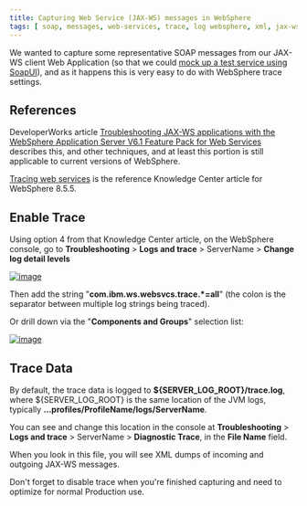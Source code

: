 ```yaml
---
title: Capturing Web Service (JAX-WS) messages in WebSphere
tags: [ soap, messages, web-services, trace, log websphere, xml, jax-ws ]
---
```

We wanted to capture some representative SOAP messages from our JAX-WS client Web Application (so that we could [mock up a test service using SoapUI](http://www.soapui.org/Getting-Started/mock-services.html)), and as it happens this is very easy to do with WebSphere trace settings.

## References

DeveloperWorks article [Troubleshooting JAX-WS applications with the WebSphere Application Server V6.1 Feature Pack for Web Services](http://www.ibm.com/developerworks/websphere/library/techarticles/0803_adams/0803_adams.html#Tracing%20SOAP%20messages) describes this, and other techniques, and at least this portion is still applicable to current versions of WebSphere.

[Tracing web services](http://www-01.ibm.com/support/knowledgecenter/SSAW57_8.5.5/com.ibm.websphere.nd.multiplatform.doc/ae/twbs_tracewbscomp.html) is the reference Knowledge Center article for WebSphere 8.5.5.

## Enable Trace

Using option 4 from that Knowledge Center article, on the WebSphere console, go to **Troubleshooting** > **Logs and trace** > ServerName > **Change log detail levels**

[![image](https://www.ibm.com/developerworks/community/blogs/Dougclectica/resource/BLOGS_UPLOADED_IMAGES/Capture.PNG)](https://www.ibm.com/developerworks/community/blogs/Dougclectica/resource/BLOGS_UPLOADED_IMAGES/Capture.PNG)

Then add the string "**com.ibm.ws.websvcs.trace.*=all**" (the colon is the separator between multiple log strings being traced).

Or drill down via the "**Components and Groups**" selection list:

[![image](https://www.ibm.com/developerworks/community/blogs/Dougclectica/resource/BLOGS_UPLOADED_IMAGES/Capture2.PNG)](https://www.ibm.com/developerworks/community/blogs/Dougclectica/resource/BLOGS_UPLOADED_IMAGES/Capture2.PNG)

## Trace Data

By default, the trace data is logged to **${SERVER_LOG_ROOT}/trace.log**, where ${SERVER_LOG_ROOT} is the same location of the JVM logs, typically **...profiles/ProfileName/logs/ServerName**.

You can see and change this location in the console at **Troubleshooting** > **Logs and trace** > ServerName > **Diagnostic Trace**, in the **File Name** field.

When you look in this file, you will see XML dumps of incoming and outgoing JAX-WS messages.

Don't forget to disable trace when you're finished capturing and need to optimize for normal Production use.
